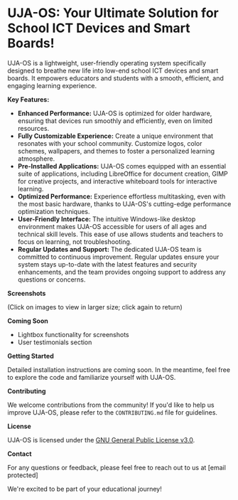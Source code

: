 # UJA-OS: Your Ultimate Solution for School ICT Devices and Smart Boards!

UJA-OS is a lightweight, user-friendly operating system specifically designed to breathe new life into low-end school ICT devices and smart boards. It empowers educators and students with a smooth, efficient, and engaging learning experience.

**Key Features:**

- **Enhanced Performance:** UJA-OS is optimized for older hardware, ensuring that devices run smoothly and efficiently, even on limited resources.
- **Fully Customizable Experience:** Create a unique environment that resonates with your school community. Customize logos, color schemes, wallpapers, and themes to foster a personalized learning atmosphere.
- **Pre-Installed Applications:** UJA-OS comes equipped with an essential suite of applications, including LibreOffice for document creation, GIMP for creative projects, and interactive whiteboard tools for interactive learning.
- **Optimized Performance:** Experience effortless multitasking, even with the most basic hardware, thanks to UJA-OS's cutting-edge performance optimization techniques.
- **User-Friendly Interface:** The intuitive Windows-like desktop environment makes UJA-OS accessible for users of all ages and technical skill levels. This ease of use allows students and teachers to focus on learning, not troubleshooting.
- **Regular Updates and Support:** The dedicated UJA-OS team is committed to continuous improvement. Regular updates ensure your system stays up-to-date with the latest features and security enhancements, and the team provides ongoing support to address any questions or concerns.

**Screenshots**

(Click on images to view in larger size; click again to return)

**Coming Soon**

* Lightbox functionality for screenshots
* User testimonials section

**Getting Started**

Detailed installation instructions are coming soon. In the meantime, feel free to explore the code and familiarize yourself with UJA-OS.

**Contributing**

We welcome contributions from the community! If you'd like to help us improve UJA-OS, please refer to the `CONTRIBUTING.md` file for guidelines.

**License**

UJA-OS is licensed under the [GNU General Public License v3.0](https://www.gnu.org/licenses/gpl-3.0.en.html).

**Contact**

For any questions or feedback, please feel free to reach out to us at [email protected]

We're excited to be part of your educational journey!
